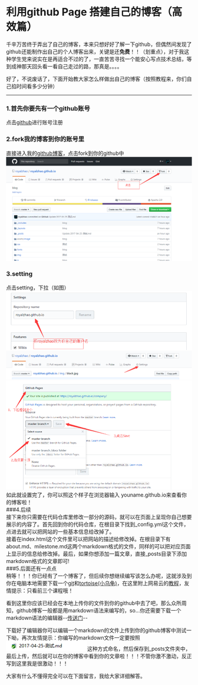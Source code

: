 # 利用github Page 搭建自己的博客（高效篇）
千辛万苦终于弄出了自己的博客，本来只想好好了解一下github，但偶然间发现了github还能制作出自己的个人博客出来，关键是还**免费**！！（划重点），对于我这种学生党来说实在是再适合不过的了，一直苦苦寻找一个能安心写点技术总结，等到成神那天回头看一看自己走过的路，那真是。。。。  

好了，不说废话了，下面开始教大家怎么样做出自己的博客（按照教程来，你们自己掐时间看多少分钟）
***
### 1.首先你要先有一个github账号   
点击[github](http://www.github.com)进行账号注册   
### 2.fork我的博客到你的账号里  
直接进入我的[github博客](https://github.com/royalzhao/royalzhao.github.io)，点击fork到你的github中  
![fork](/img/fork.png)
### 3.setting  
点击setting，下拉（如图）   
  ![setting](/img/rename.png)
 ![setting](/img/setting.png)   
 ![setting](/img/save.png)  
如此就设置完了，你可以照这个样子在浏览器输入 youname.github.io来查看你的博客啦！  
###4.后续  
接下来你只需要在代码仓库里修改一部分的源码，就可以在页面上呈现你自己想要展示的内容了。首先回到你的代码仓库，在根目录下找到_config.yml这个文件，点进去就可以把网站的一些基本信息给改掉了。  
接着在index.html这个文件里可以把网站的描述给修改掉。在根目录下有about.md、milestone.md这两个markdown格式的文件，同样的可以把对应页面上显示的信息给修改掉。最后，如果你想添加一篇文章，直接_posts目录下添加markdown格式的文章即可!  
###5.后面还有一点点  
稍等！！！你已经有了一个博客了，但后续你想继续编写该怎么办呢，这就涉及到你在电脑本地需要下载一个[git](https://git-scm.com/downloads)和[tortoise(小乌龟)](https://tortoisegit.org/download/)，在这里附上网易云的[教程](http://study.163.com/course/introduction.htm?courseId=1003384004#/courseDetail?tab=1)，友情提示：只看前三个课程哦！   

看到这里你应该已经会在本地上传你的文件到你的github中去了吧，那么众所周知，github博客一般都是用markdown语法来编写的，so...你还需要下载一个markdown语法的编辑器--[传送门](http://markdownpad.com/download.html)--  

下载好了编辑器你可以编辑一个markdown的文件上传到你的github博客中测试一下呦，再次友情提示：你编写的markdown文件一定要按照![name](/img/name.png)这种方式命名，然后保存到_posts文件夹中，最后上传，然后就可以在你的博客中看到你的文章啦！！！不管你激不激动，反正写到这里我是很激动！！！   

大家有什么不懂得完全可以在下面留言，我给大家详细解答。
  
